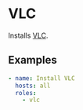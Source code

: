 # VLC

Installs [VLC](https://www.videolan.org/).

## Examples

```yaml
- name: Install VLC
  hosts: all
  roles:
    - vlc
```
